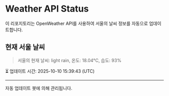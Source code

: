 
# Weather API Status

이 리포지토리는 OpenWeather API를 사용하여 서울의 날씨 정보를 자동으로 업데이트합니다.

## 현재 서울 날씨
> 서울의 현재 날씨: light rain, 온도: 18.04°C, 습도: 93%

⏳ 업데이트 시간: 2025-10-10 15:39:43 (UTC)

---
자동 업데이트 봇에 의해 관리됩니다.
